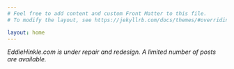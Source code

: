 ```yaml
---
# Feel free to add content and custom Front Matter to this file.
# To modify the layout, see https://jekyllrb.com/docs/themes/#overriding-theme-defaults

layout: home
---
```

<em>EddieHinkle.com is under repair and redesign. A limited number of posts are available.</em>

<a href="https://twitter.com/eddiehinkle" rel="me"></a>
<a href="https://github.com/edwardhinkle" rel="me"></a>
